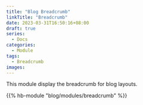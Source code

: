 ```yaml
---
title: "Blog Breadcrumb"
linkTitle: "Breadcrumb"
date: 2023-03-31T16:50:16+08:00
draft: true
series:
  - Docs
categories:
  - Module
tags:
  - Breadcrumb
images:
---
```


This module display the breadcrumb for blog layouts.

<!--more-->

{{% hb-module "blog/modules/breadcrumb" %}}
